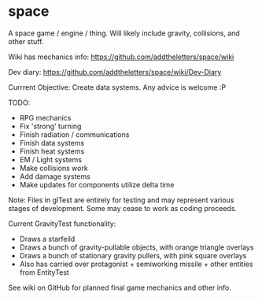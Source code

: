 space
=====

A space game / engine / thing. Will likely include gravity, collisions, and other stuff.

Wiki has mechanics info: https://github.com/addtheletters/space/wiki

Dev diary: https://github.com/addtheletters/space/wiki/Dev-Diary

Currrent Objective: Create data systems. Any advice is welcome :P

TODO:
- RPG mechanics
- Fix 'strong' turning
- Finish radiation / communications
- Finish data systems
- Finish heat systems
- EM / Light systems
- Make collisions work
- Add damage systems
- Make updates for components utilize delta time

Note: Files in glTest are entirely for testing and may represent various stages of development. Some may cease to work as coding proceeds.

Current GravityTest functionality:
- Draws a starfeild
- Draws a bunch of gravity-pullable objects, with orange triangle overlays
- Draws a bunch of stationary gravity pullers, with pink square overlays
- Also has carried over protagonist + semiworking missile + other entities from EntityTest


See wiki on GitHub for planned final game mechanics and other info.
